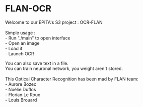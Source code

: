 # FLAN-OCR

Welcome to our EPITA's S3 project : OCR-FLAN<br />
<br />
Simple usage :<br />
	- Run "./main" to open interface<br />
	- Open an image<br />
	- Load it<br />
	- Launch OCR<br />

You can also save text in a file.<br />
You can train neuronal network, you weight aren't stored.<br />
<br />
This Optical Character Recognition has been mad by FLAN team:<br />
	- Aurore Bozec<br />
	- Noélie Duflos<br />
	- Florian Le Roux<br />
	- Louis Brouard<br />
